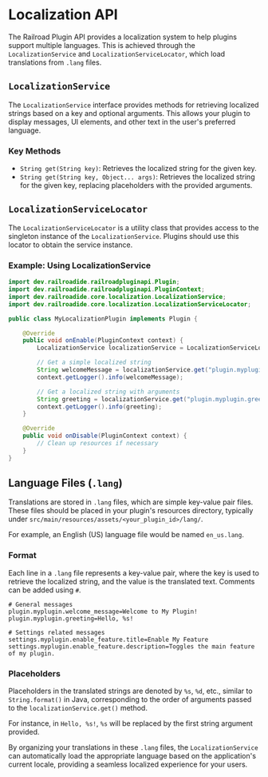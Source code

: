 # Localization API

The Railroad Plugin API provides a localization system to help plugins support multiple languages. This is achieved through the `LocalizationService` and `LocalizationServiceLocator`, which load translations from `.lang` files.

## `LocalizationService`

The `LocalizationService` interface provides methods for retrieving localized strings based on a key and optional arguments. This allows your plugin to display messages, UI elements, and other text in the user's preferred language.

### Key Methods

- `String get(String key)`: Retrieves the localized string for the given key.
- `String get(String key, Object... args)`: Retrieves the localized string for the given key, replacing placeholders with the provided arguments.

## `LocalizationServiceLocator`

The `LocalizationServiceLocator` is a utility class that provides access to the singleton instance of the `LocalizationService`. Plugins should use this locator to obtain the service instance.

### Example: Using LocalizationService

```java
import dev.railroadide.railroadpluginapi.Plugin;
import dev.railroadide.railroadpluginapi.PluginContext;
import dev.railroadide.core.localization.LocalizationService;
import dev.railroadide.core.localization.LocalizationServiceLocator;

public class MyLocalizationPlugin implements Plugin {

    @Override
    public void onEnable(PluginContext context) {
        LocalizationService localizationService = LocalizationServiceLocator.getInstance();

        // Get a simple localized string
        String welcomeMessage = localizationService.get("plugin.myplugin.welcome_message");
        context.getLogger().info(welcomeMessage);

        // Get a localized string with arguments
        String greeting = localizationService.get("plugin.myplugin.greeting", "John Doe");
        context.getLogger().info(greeting);
    }

    @Override
    public void onDisable(PluginContext context) {
        // Clean up resources if necessary
    }
}
```

## Language Files (`.lang`)

Translations are stored in `.lang` files, which are simple key-value pair files. These files should be placed in your plugin's resources directory, typically under `src/main/resources/assets/<your_plugin_id>/lang/`.

For example, an English (US) language file would be named `en_us.lang`.

### Format

Each line in a `.lang` file represents a key-value pair, where the key is used to retrieve the localized string, and the value is the translated text. Comments can be added using `#`.

```properties
# General messages
plugin.myplugin.welcome_message=Welcome to My Plugin!
plugin.myplugin.greeting=Hello, %s!

# Settings related messages
settings.myplugin.enable_feature.title=Enable My Feature
settings.myplugin.enable_feature.description=Toggles the main feature of my plugin.
```

### Placeholders

Placeholders in the translated strings are denoted by `%s`, `%d`, etc., similar to `String.format()` in Java, corresponding to the order of arguments passed to the `localizationService.get()` method.

For instance, in `Hello, %s!`, `%s` will be replaced by the first string argument provided.

By organizing your translations in these `.lang` files, the `LocalizationService` can automatically load the appropriate language based on the application's current locale, providing a seamless localized experience for your users.
